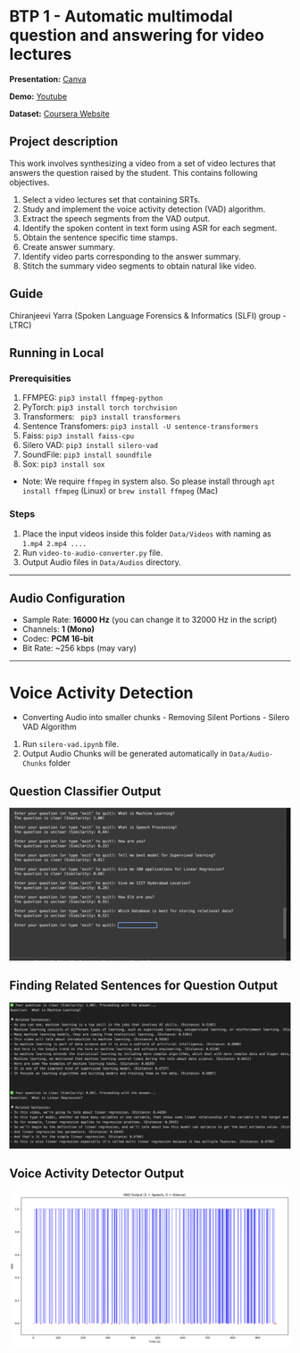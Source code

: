 # BTP 1 - Automatic multimodal question and answering for video lectures

**Presentation:** [Canva](https://www.canva.com/design/DAGhsnSEdRo/IxsYfXwTJMAf6B7icCmBbQ/view?utm_content=DAGhsnSEdRo&utm_campaign=designshare&utm_medium=link2&utm_source=uniquelinks&utlId=hb2715aa87e)

**Demo:** [Youtube](https://www.youtube.com/watch?v=EWW-C-lGbvo)

**Dataset:** [Coursera Website](https://www.coursera.org/learn/introduction-to-machine-learning-supervised-learning/home/week/1)

## Project description
This work involves synthesizing a video from a set of video lectures that answers the question raised by the student. This contains following objectives.
1. Select a video lectures set that containing SRTs.
2. Study and implement the voice activity detection (VAD) algorithm.
3. Extract the speech segments from the VAD output.
4. Identify the spoken content in text form using ASR for each segment.
5. Obtain the sentence specific time stamps.
6. Create answer summary.
7. Identify video parts corresponding to the answer summary.
8. Stitch the summary video segments to obtain natural like video.

## Guide
Chiranjeevi Yarra (Spoken Language Forensics & Informatics (SLFI) group - LTRC)

## Running in Local
### Prerequisities
1. FFMPEG:  `pip3 install ffmpeg-python`
2. PyTorch: `pip3 install torch torchvision`
3. Transformers: ` pip3 install transformers`
4. Sentence Transfomers: `pip3 install -U sentence-transformers`
5. Faiss: `pip3 install faiss-cpu`
6. Silero VAD: `pip3 install silero-vad`
7. SoundFile: `pip3 install soundfile`
8. Sox: `pip3 install sox`

* Note: We require `ffmpeg` in system also.
So please install through `apt install ffmpeg` (Linux) or `brew install ffmpeg` (Mac)

### Steps
1. Place the input videos inside this folder `Data/Videos` with naming as `1.mp4 2.mp4 ....`
2. Run `video-to-audio-converter.py` file.
3. Output Audio files in `Data/Audios` directory.

---

## Audio Configuration

- Sample Rate: **16000 Hz** (you can change it to 32000 Hz in the script)
- Channels: **1 (Mono)**
- Codec: **PCM 16-bit**
- Bit Rate: ~256 kbps (may vary)
---

# Voice Activity Detection
* Converting Audio into smaller chunks - Removing Silent Portions - Silero VAD Algorithm

1. Run `silero-vad.ipynb` file.
2. Output Audio Chunks will be generated automatically in `Data/Audio-Chunks` folder



## Question Classifier Output
![Classify Question Image](Classify-Question.png)

## Finding Related Sentences for Question Output
![Related Sentences output](Related-Sentences-Output.png)

## Voice Activity Detector Output
![Voice Activity Detector Output](Voice-Activity-Detector-Output.png)
